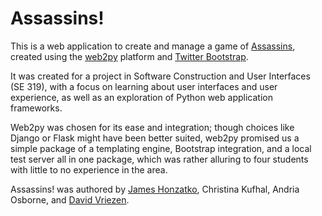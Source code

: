 Assassins!
=======================
This is a web application to create and manage a game of [Assassins](http://en.wikipedia.org/wiki/Assassin_%28game%29), created using the [web2py](http://www.web2py.com/) platform and [Twitter Bootstrap](https://github.com/twbs/bootstrap).

It was created for a project in Software Construction and User Interfaces (SE 319), with a focus on learning about user interfaces and user experience, as well as an exploration of Python web application frameworks.

Web2py was chosen for its ease and integration; though choices like Django or Flask might have been better suited, web2py promised us a simple package of a templating engine, Bootstrap integration, and a local test server all in one package, which was rather alluring to four students with little to no experience in the area.

Assassins! was authored by [James Honzatko](https://github.com/bejbej), Christina Kufhal, Andria Osborne, and [David Vriezen](https://github.com/coveleski).

